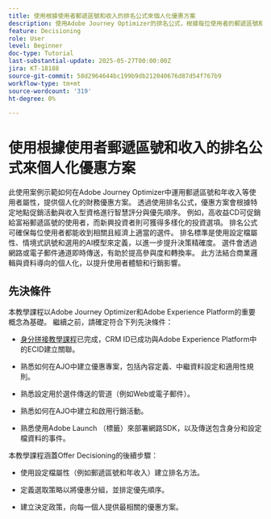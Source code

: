 ```yaml
---
title: 使用根據使用者郵遞區號和收入的排名公式來個人化優惠方案
description: 使用Adobe Journey Optimizer的排名公式，根據每位使用者的郵遞區號和收入層級，以動態方式提供最相關的金融優惠方案，以提高參與度和智慧型個人化。
feature: Decisioning
role: User
level: Beginner
doc-type: Tutorial
last-substantial-update: 2025-05-27T00:00:00Z
jira: KT-18188
source-git-commit: 58d2964644bc199b9db212040676d87d54f767b9
workflow-type: tm+mt
source-wordcount: '319'
ht-degree: 0%

---
```


# 使用根據使用者郵遞區號和收入的排名公式來個人化優惠方案

此使用案例示範如何在Adobe Journey Optimizer中運用郵遞區號和年收入等使用者屬性，提供個人化的財務優惠方案。 透過使用排名公式，優惠方案會根據特定地點促銷活動與收入型資格進行智慧評分與優先順序。 例如，高收益CD可促銷給富裕郵遞區號的使用者，而新興投資者則可獲得多樣化的投資選項。 排名公式可確保每位使用者都能收到相關且經濟上適當的選件。 排名標準是使用設定檔屬性、情境式訊號和選用的AI模型來定義，以進一步提升決策精確度。 選件會透過網路或電子郵件通道即時傳送，有助於提高參與度和轉換率。 此方法結合商業邏輯與資料導向的個人化，以提升使用者體驗和行銷影響。

## 先決條件

本教學課程以Adobe Journey Optimizer和Adobe Experience Platform的重要概念為基礎。 繼續之前，請確定符合下列先決條件：

* [身分拼接教學課程](https://experienceleague.adobe.com/en/docs/journey-optimizer-learn/tutorial-on-identity-stitching-in-aep/introduction)已完成，CRM ID已成功與Adobe Experience Platform中的ECID建立關聯。

* 熟悉如何在AJO中建立優惠專案，包括內容定義、中繼資料設定和適用性規則。

* 熟悉設定用於選件傳送的管道（例如Web或電子郵件）。

* 熟悉如何在AJO中建立和啟用行銷活動。

* 熟悉使用Adobe Launch （標籤）來部署網路SDK，以及傳送包含身分和設定檔資料的事件。

本教學課程涵蓋Offer Decisioning的後續步驟：

* 使用設定檔屬性（例如郵遞區號和年收入）建立排名方法。

* 定義選取策略以將優惠分組，並排定優先順序。

* 建立決定政策，向每一個人提供最相關的優惠方案。


